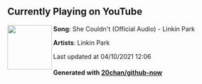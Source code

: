 ## Currently Playing on YouTube

[<img align="left" width="100" src="https://yt3.ggpht.com/ytc/AAUvwniqwRWwcdZSWbkLuMp7QNuf091ENB1fnXwpPd3buak=s48-c-k-c0x00ffffff-no-rj-mo">](https://www.youtube.com/channel/UCZU9T1ceaOgwfLRq7OKFU4Q)

**Song**: She Couldn't (Official Audio) - Linkin Park

**Artists**: Linkin Park

Last updated at 04/10/2021 12:06

#### Generated with [20chan/github-now](https://github.com/20chan/github-now)